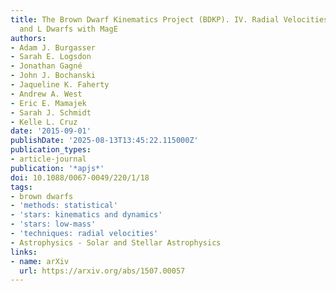 ```yaml
---
title: The Brown Dwarf Kinematics Project (BDKP). IV. Radial Velocities of 85 Late-M
  and L Dwarfs with MagE
authors:
- Adam J. Burgasser
- Sarah E. Logsdon
- Jonathan Gagné
- John J. Bochanski
- Jaqueline K. Faherty
- Andrew A. West
- Eric E. Mamajek
- Sarah J. Schmidt
- Kelle L. Cruz
date: '2015-09-01'
publishDate: '2025-08-13T13:45:22.115000Z'
publication_types:
- article-journal
publication: '*apjs*'
doi: 10.1088/0067-0049/220/1/18
tags:
- brown dwarfs
- 'methods: statistical'
- 'stars: kinematics and dynamics'
- 'stars: low-mass'
- 'techniques: radial velocities'
- Astrophysics - Solar and Stellar Astrophysics
links:
- name: arXiv
  url: https://arxiv.org/abs/1507.00057
---
```

